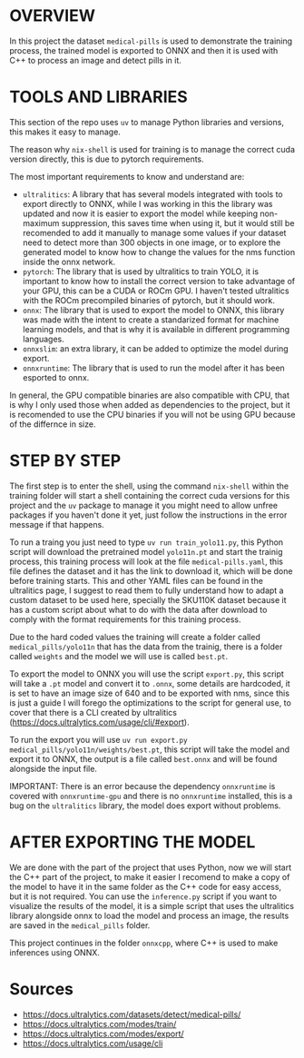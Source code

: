 # OVERVIEW

In this project the dataset `medical-pills` is used to demonstrate the training process, the trained model is exported to ONNX and then it is used with C++ to process an image and detect pills in it.

# TOOLS AND LIBRARIES

This section of the repo uses `uv` to manage Python libraries and versions, this makes it easy to manage.

The reason why `nix-shell` is used for training is to manage the correct cuda version directly, this is due to pytorch requirements.

The most important requirements to know and understand are:

- `ultralitics`: A library that has several models integrated with tools to export directly to ONNX, while I was working in this the library was updated and now it is easier to export the model while keeping non-maximum suppression, this saves time when using it, but it would still be recomended to add it manually to manage some values if your dataset need to detect more than 300 objects in one image, or to explore the generated model to know how to change the values for the nms function inside the onnx network.
- `pytorch`: The library that is used by ultralitics to train YOLO, it is important to know how to install the correct version to take advantage of your GPU, this can be a CUDA or ROCm GPU. I haven't tested ultralitics with the ROCm precompiled binaries of pytorch, but it should work.
- `onnx`: The library that is used to export the model to ONNX, this library was made with the intent to create a standarized format for machine learning models, and that is why it is available in different programming languages.
- `onnxslim`: an extra library, it can be added to optimize the model during export.
- `onnxruntime`: The library that is used to run the model after it has been esported to onnx.

In general, the GPU compatible binaries are also compatible with CPU, that is why I only used those when added as dependencies to the project, but it is recomended to use the CPU binaries if you will not be using GPU because of the differnce in size.

# STEP BY STEP

The first step is to enter the shell, using the command `nix-shell` within the training folder will start a shell containing the correct cuda versions for this project and the `uv` package to manage it you might need to allow unfree packages if you haven't done it yet, just follow the instructions in the error message if that happens.

To run a traing you just need to type `uv run train_yolo11.py`, this Python script will download the pretrained model `yolo11n.pt` and start the trainig process, this training process will look at the file `medical-pills.yaml`, this file defines the dataset and it has the link to download it, which will be done before training starts. This and other YAML files can be found in the ultralitics page, I suggest to read them to fully understand how to adapt a custom dataset to be used here, specially the SKU110K dataset because it has a custom script about what to do with the data after download to comply with the format requirements for this training process.

Due to the hard coded values the training will create a folder called `medical_pills/yolo11n` that has the data from the trainig, there is a folder called `weights` and the model we will use is called `best.pt`.

To export the model to ONNX you will use the script `export.py`, this script will take a `.pt` model and convert it to `.onnx`, some details are hardcoded, it is set to have an image size of 640 and to be exported with nms, since this is just a guide I will forego the optimizations to the script for general use, to cover that there is a CLI created by ultralitics (https://docs.ultralytics.com/usage/cli/#export).

To run the export you will use `uv run export.py medical_pills/yolo11n/weights/best.pt`, this script will take the model and export it to ONNX, the output is a file called `best.onnx` and will be found alongside the input file.

IMPORTANT: There is an error because the dependency `onnxruntime` is covered with `onnxruntime-gpu` and there is no `onnxruntime` installed, this is a bug on the `ultralitics` library, the model does export without problems.

# AFTER EXPORTING THE MODEL

We are done with the part of the project that uses Python, now we will start the C++ part of the project, to make it easier I recomend to make a copy of the model to have it in the same folder as the C++ code for easy access, but it is not required. You can use the `inference.py` script if you want to visualize the results of the model, it is a simple script that uses the ultralitics library alongside onnx to load the model and process an image, the results are saved in the `medical_pills` folder.

This project continues in the folder `onnxcpp`, where C++ is used to make inferences using ONNX.

# Sources

- https://docs.ultralytics.com/datasets/detect/medical-pills/
- https://docs.ultralytics.com/modes/train/
- https://docs.ultralytics.com/modes/export/
- https://docs.ultralytics.com/usage/cli